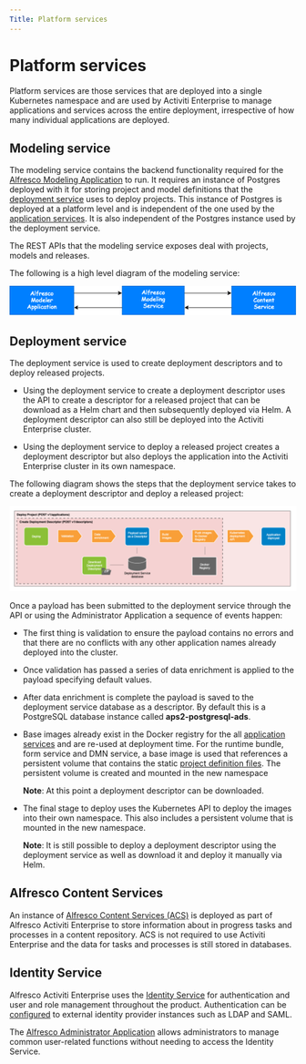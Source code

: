 ```yaml
---
Title: Platform services
---
```


# Platform services
Platform services are those services that are deployed into a single Kubernetes namespace and are used by Activiti Enterprise to manage applications and services across the entire deployment, irrespective of how many individual applications are deployed.

## Modeling service
The modeling service contains the backend functionality required for the [Alfresco Modeling Application](../modeling/README.md) to run. It requires an instance of Postgres deployed with it for storing project and model definitions that the [deployment service](#deployment-service) uses to deploy projects. This instance of Postgres is deployed at a platform level and is independent of the one used by the [application services](../architecture/application.md). It is also independent of the Postgres instance used by the deployment service.

The REST APIs that the modeling service exposes deal with projects, models and releases. 

The following is a high level diagram of the modeling service:

![Modeling service diagram](../images/arch-modeling.png)

## Deployment service
The deployment service is used to create deployment descriptors and to deploy released projects. 

* Using the deployment service to create a deployment descriptor uses the API to create a descriptor for a released project that can be download as a Helm chart and then subsequently deployed via Helm. A deployment descriptor can also still be deployed into the Activiti Enterprise cluster. 

* Using the deployment service to deploy a released project creates a deployment descriptor but also deploys the application into the Activiti Enterprise cluster in its own namespace. 

The following diagram shows the steps that the deployment service takes to create a deployment descriptor and deploy a released project:

![Deployment service diagram](../images/arch-deployment-service.png)

Once a payload has been submitted to the deployment service through the API or using the Administrator Application a sequence of events happen:

* The first thing is validation to ensure the payload contains no errors and that there are no conflicts with any other application names already deployed into the cluster. 
* Once validation has passed a series of data enrichment is applied to the payload specifying default values. 
* After data enrichment is complete the payload is saved to the deployment service database as a descriptor. By default this is a PostgreSQL database instance called **aps2-postgresql-ads**.
* Base images already exist in the Docker registry for the all [application services](../architecture/application.md) and are re-used at deployment time. For the runtime bundle, form service and DMN service, a base image is used that references a persistent volume that contains the static [project definition files](../modeling/projects.md#files). The persistent volume is created and mounted in the new namespace 

	**Note**: At this point a deployment descriptor can be downloaded.

* The final stage to deploy uses the Kubernetes API to deploy the images into their own namespace. This also includes a persistent volume that is mounted in the new namespace.

	**Note**: It is still possible to deploy a deployment descriptor using the deployment service as well as download it and deploy it manually via Helm. 

## Alfresco Content Services
An instance of [Alfresco Content Services (ACS)](https://docs.alfresco.com/6.1/references/whats-new.html) is deployed as part of Alfresco Activiti Enterprise to store information about in progress tasks and processes in a content repository. ACS is not required to use Activiti Enterprise and the data for tasks and processes is still stored in databases.

## Identity Service
Alfresco Activiti Enterprise uses the [Identity Service](https://docs.alfresco.com/identity/concepts/identity-overview.html) for authentication and user and role management throughout the product. Authentication can be [configured](http://docs.alfresco.com/identity/concepts/identity-configure.html) to external identity provider instances such as LDAP and SAML. 

The [Alfresco Administrator Application](../administrator/identity/README.md) allows administrators to manage common user-related functions without needing to access the Identity Service. 
